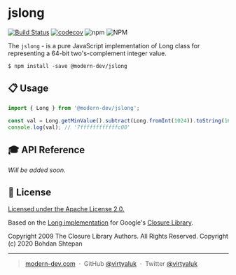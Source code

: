 jslong
========

[![Build Status](https://travis-ci.org/modern-dev/jslong.svg?branch=master)](https://travis-ci.org/modern-dev/jslong)
[![codecov](https://codecov.io/gh/modern-dev/jslong/branch/master/graph/badge.svg)](https://codecov.io/gh/modern-dev/jslong)
![npm](https://img.shields.io/npm/v/@modern-dev/jslong)
![NPM](https://img.shields.io/npm/l/@modern-dev/jslong)

The `jslong` - is a pure JavaScript implementation of Long class for representing a 64-bit two's-complement integer value.

```shell script
$ npm install -save @modern-dev/jslong
```

## :clipboard: Usage

```js
import { Long } from '@modern-dev/jslong';

const val = Long.getMinValue().subtract(Long.fromInt(1024)).toString(16);
console.log(val); // '7ffffffffffffc00'

```

## :mortar_board: API Reference
*Will be added soon.*

## :green_book: License

[Licensed under the Apache License 2.0.](https://github.com/modern-dev/jslong/blob/master/LICENSE)

Based on the [Long implementation](https://github.com/google/closure-library/blob/e7bfe67bf37f5df41f4b0bbab1724ad1272fca66/closure/goog/math/long.js#L82) for Google's [Closure Library](https://github.com/google/closure-library).

Copyright 2009 The Closure Library Authors. All Rights Reserved.
Copyright (c) 2020 Bohdan Shtepan

---

> [modern-dev.com](http://modern-dev.com) &nbsp;&middot;&nbsp;
> GitHub [@virtyaluk](https://github.com/virtyaluk) &nbsp;&middot;&nbsp;
> Twitter [@virtyaluk](https://twitter.com/virtyaluk)